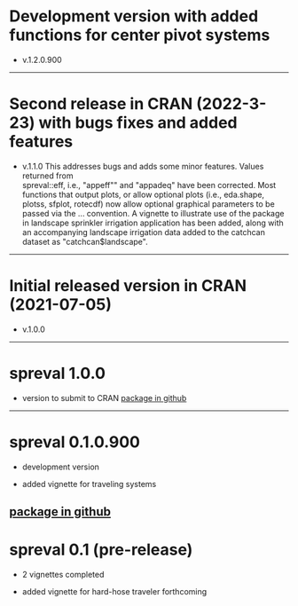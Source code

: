 # Development version with added functions for center pivot systems
* v.1.2.0.900
---

# Second release in CRAN (2022-3-23) with bugs fixes and added features
* v.1.1.0
This addresses bugs and adds some minor features. Values returned from  
spreval::eff, i.e., "appeff"" and "appadeq" have been corrected.  Most functions
that output plots, or allow optional plots (i.e., eda.shape, plotss, sfplot, 
rotecdf) now allow optional graphical parameters to be passed via the ... 
convention. A vignette to illustrate use of the package in landscape sprinkler 
irrigation application has been added, along with an accompanying landscape 
irrigation data added to the catchcan dataset as "catchcan$landscape". 
---

# Initial released version in CRAN (2021-07-05)
* v.1.0.0
---

# spreval 1.0.0
* version to submit to CRAN
[package in github](https://github.com/glgrabow/spreval/blob/master/packages/spreval_1.0.0.tar.gz)
---

# spreval 0.1.0.900 
* development version

* added vignette for traveling systems

[package in github](https://github.com/glgrabow/spreval/blob/master/packages/spreval_0.1.0.900.tar.gz)
---

# spreval 0.1 (pre-release)

* 2 vignettes completed

* added vignette for hard-hose traveler forthcoming

